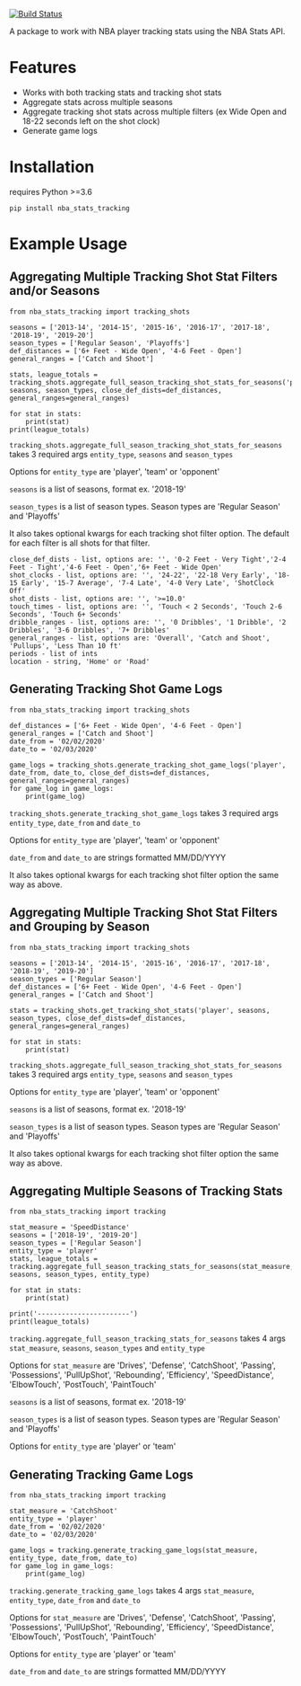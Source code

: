 [![Build Status](https://travis-ci.org/dblackrun/nba-stats-tracking.svg?branch=master)](https://travis-ci.org/dblackrun/nba-stats-tracking)

A package to work with NBA player tracking stats using the NBA Stats API.

# Features
* Works with both tracking stats and tracking shot stats
* Aggregate stats across multiple seasons
* Aggregate tracking shot stats across multiple filters (ex Wide Open and 18-22 seconds left on the shot clock)
* Generate game logs

# Installation
requires Python >=3.6
```
pip install nba_stats_tracking
```

# Example Usage

## Aggregating Multiple Tracking Shot Stat Filters and/or Seasons

```
from nba_stats_tracking import tracking_shots

seasons = ['2013-14', '2014-15', '2015-16', '2016-17', '2017-18', '2018-19', '2019-20']
season_types = ['Regular Season', 'Playoffs']
def_distances = ['6+ Feet - Wide Open', '4-6 Feet - Open']
general_ranges = ['Catch and Shoot']

stats, league_totals = tracking_shots.aggregate_full_season_tracking_shot_stats_for_seasons('player', seasons, season_types, close_def_dists=def_distances, general_ranges=general_ranges)

for stat in stats:
    print(stat)
print(league_totals)
```

`tracking_shots.aggregate_full_season_tracking_shot_stats_for_seasons` takes 3 required args `entity_type`, `seasons` and `season_types`

Options for `entity_type` are 'player', 'team' or 'opponent'

`seasons` is a list of seasons, format ex. '2018-19'

`season_types` is a list of season types. Season types are 'Regular Season' and 'Playoffs'

It also takes optional kwargs for each tracking shot filter option. The default for each filter is all shots for that filter.

```
close_def_dists - list, options are: '', '0-2 Feet - Very Tight','2-4 Feet - Tight','4-6 Feet - Open','6+ Feet - Wide Open'
shot_clocks - list, options are: '', '24-22', '22-18 Very Early', '18-15 Early', '15-7 Average', '7-4 Late', '4-0 Very Late', 'ShotClock Off'
shot_dists - list, options are: '', '>=10.0'
touch_times - list, options are: '', 'Touch < 2 Seconds', 'Touch 2-6 Seconds', 'Touch 6+ Seconds'
dribble_ranges - list, options are: '', '0 Dribbles', '1 Dribble', '2 Dribbles', '3-6 Dribbles', '7+ Dribbles'
general_ranges - list, options are: 'Overall', 'Catch and Shoot', 'Pullups', 'Less Than 10 ft'
periods - list of ints
location - string, 'Home' or 'Road'
```

## Generating Tracking Shot Game Logs

```
from nba_stats_tracking import tracking_shots

def_distances = ['6+ Feet - Wide Open', '4-6 Feet - Open']
general_ranges = ['Catch and Shoot']
date_from = '02/02/2020'
date_to = '02/03/2020'

game_logs = tracking_shots.generate_tracking_shot_game_logs('player', date_from, date_to, close_def_dists=def_distances, general_ranges=general_ranges)
for game_log in game_logs:
    print(game_log)
```

`tracking_shots.generate_tracking_shot_game_logs` takes 3 required args `entity_type`, `date_from` and `date_to`

Options for `entity_type` are 'player', 'team' or 'opponent'

`date_from` and `date_to` are strings formatted MM/DD/YYYY

It also takes optional kwargs for each tracking shot filter option the same way as above.

## Aggregating Multiple Tracking Shot Stat Filters and Grouping by Season

```
from nba_stats_tracking import tracking_shots

seasons = ['2013-14', '2014-15', '2015-16', '2016-17', '2017-18', '2018-19', '2019-20']
season_types = ['Regular Season']
def_distances = ['6+ Feet - Wide Open', '4-6 Feet - Open']
general_ranges = ['Catch and Shoot']

stats = tracking_shots.get_tracking_shot_stats('player', seasons, season_types, close_def_dists=def_distances, general_ranges=general_ranges)

for stat in stats:
    print(stat)
```

`tracking_shots.aggregate_full_season_tracking_shot_stats_for_seasons` takes 3 required args `entity_type`, `seasons` and `season_types`

Options for `entity_type` are 'player', 'team' or 'opponent'

`seasons` is a list of seasons, format ex. '2018-19'

`season_types` is a list of season types. Season types are 'Regular Season' and 'Playoffs'

It also takes optional kwargs for each tracking shot filter option the same way as above.

## Aggregating Multiple Seasons of Tracking Stats

```
from nba_stats_tracking import tracking

stat_measure = 'SpeedDistance'
seasons = ['2018-19', '2019-20']
season_types = ['Regular Season']
entity_type = 'player'
stats, league_totals = tracking.aggregate_full_season_tracking_stats_for_seasons(stat_measure, seasons, season_types, entity_type)

for stat in stats:
    print(stat)

print('-----------------------')
print(league_totals)
```

`tracking.aggregate_full_season_tracking_stats_for_seasons` takes 4 args `stat_measure`, `seasons`, `season_types` and `entity_type`

Options for `stat_measure` are 'Drives', 'Defense', 'CatchShoot', 'Passing', 'Possessions', 'PullUpShot', 'Rebounding', 'Efficiency', 'SpeedDistance', 'ElbowTouch', 'PostTouch', 'PaintTouch'

`seasons` is a list of seasons, format ex. '2018-19'

`season_types` is a list of season types. Season types are 'Regular Season' and 'Playoffs'

Options for `entity_type` are 'player' or 'team'

## Generating Tracking Game Logs
```
from nba_stats_tracking import tracking

stat_measure = 'CatchShoot'
entity_type = 'player'
date_from = '02/02/2020'
date_to = '02/03/2020'

game_logs = tracking.generate_tracking_game_logs(stat_measure, entity_type, date_from, date_to)
for game_log in game_logs:
    print(game_log)
```

`tracking.generate_tracking_game_logs` takes 4 args `stat_measure`, `entity_type`, `date_from` and `date_to`

Options for `stat_measure` are 'Drives', 'Defense', 'CatchShoot', 'Passing', 'Possessions', 'PullUpShot', 'Rebounding', 'Efficiency', 'SpeedDistance', 'ElbowTouch', 'PostTouch', 'PaintTouch'

Options for `entity_type` are 'player' or 'team'

`date_from` and `date_to` are strings formatted MM/DD/YYYY
